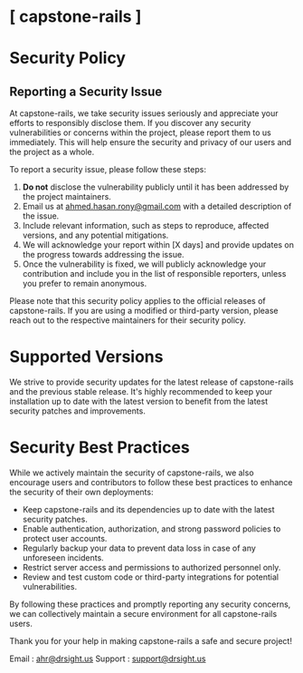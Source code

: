# [ capstone-rails ]

# Security Policy

## Reporting a Security Issue

At capstone-rails, we take security issues seriously and appreciate your efforts to responsibly disclose them. If you discover any security vulnerabilities or concerns within the project, please report them to us immediately. This will help ensure the security and privacy of our users and the project as a whole.

To report a security issue, please follow these steps:

1. **Do not** disclose the vulnerability publicly until it has been addressed by the project maintainers.
2. Email us at [ahmed.hasan.rony@gmail.com](mailto:ahmed.hasan.rony@gmail.com) with a detailed description of the issue.
3. Include relevant information, such as steps to reproduce, affected versions, and any potential mitigations.
4. We will acknowledge your report within [X days] and provide updates on the progress towards addressing the issue.
5. Once the vulnerability is fixed, we will publicly acknowledge your contribution and include you in the list of responsible reporters, unless you prefer to remain anonymous.

Please note that this security policy applies to the official releases of capstone-rails. If you are using a modified or third-party version, please reach out to the respective maintainers for their security policy.

# Supported Versions

We strive to provide security updates for the latest release of capstone-rails and the previous stable release. It's highly recommended to keep your installation up to date with the latest version to benefit from the latest security patches and improvements.

# Security Best Practices

While we actively maintain the security of capstone-rails, we also encourage users and contributors to follow these best practices to enhance the security of their own deployments:

- Keep capstone-rails and its dependencies up to date with the latest security patches.
- Enable authentication, authorization, and strong password policies to protect user accounts.
- Regularly backup your data to prevent data loss in case of any unforeseen incidents.
- Restrict server access and permissions to authorized personnel only.
- Review and test custom code or third-party integrations for potential vulnerabilities.

By following these practices and promptly reporting any security concerns, we can collectively maintain a secure environment for all capstone-rails users.

Thank you for your help in making capstone-rails a safe and secure project!

Email : [ahr@drsight.us](mailto:ahr@drsight.us)
Support : [support@drsight.us](mailto:support@drsight.us)


